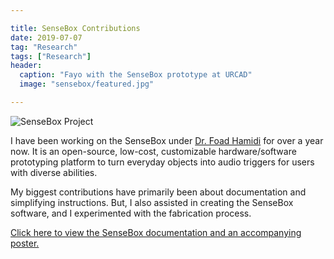```yaml
---

title: SenseBox Contributions
date: 2019-07-07
tag: "Research"
tags: ["Research"]
header:
  caption: "Fayo with the SenseBox prototype at URCAD"
  image: "sensebox/featured.jpg"

---
```

![SenseBox Project](sensebox/featured.jpg)

I have been working on the SenseBox under [Dr. Foad Hamidi](http://www.foadhamidi.info/) for over a year now. It is an open-source, low-cost, customizable hardware/software prototyping platform to turn everyday objects into audio triggers for users with diverse abilities.

My biggest contributions have primarily been about documentation and simplifying instructions. But, I also assisted in creating the SenseBox software, and I experimented with the fabrication process.

[Click here to view the SenseBox documentation and an accompanying poster.](https://drive.google.com/drive/folders/1z5RPWJCwYCpCkvLv8kIiUE1-kjBkEnQI?usp=sharing)

